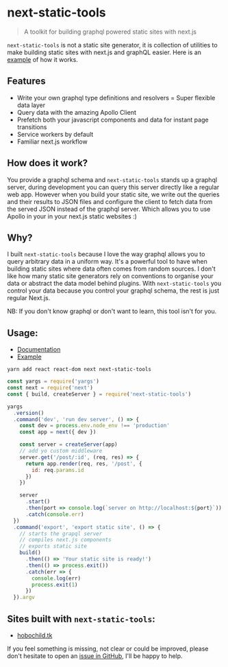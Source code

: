 # next-static-tools

> A toolkit for building graphql powered static sites with next.js

`next-static-tools` is not a static site generator, it is collection of utilities to make building static sites with next.js and graphQL easier. 
Here is an [example](https://github.com/hobochild/with-next-static-tools) of how it works.

## Features 
 - Write your own graphql type definitions and resolvers = Super flexible data layer
 - Query data with the amazing Apollo Client
 - Prefetch both your javascript components and data for instant page transitions
 - Service workers by default
 - Familiar next.js workflow

## How does it work? 
You provide a graphql schema and `next-static-tools` stands up a graphql server, during development you can query this server directly like a regular web app. However when you build your static site, we write out the queries and their results to JSON files and configure the client to fetch data from the served JSON instead of the graphql server. Which allows you to use Apollo in your in your next.js static websites :)

## Why? 
I built `next-static-tools` because I love the way graphql allows you to query arbitrary data in a uniform way. It's a powerful tool to have when building static sites where data often comes from random sources. I don't like how many static site generators rely on conventions to organise your data or abstract the data model behind plugins. 
With `next-static-tools` you control your data because you control your graphql schema, the rest is just regular Next.js. 

NB: If you don't know graphql or don't want to learn, this tool isn't for you.

## Usage: 

- [Documentation](DOCUMENTATION.md) 
- [Example](https://github.com/hobochild/with-next-static-tools) 

```
yarn add react react-dom next next-static-tools
```

```javascript
const yargs = require('yargs')
const next = require('next')
const { build, createServer } = require('next-static-tools')

yargs
  .version()
  .command('dev', 'run dev server', () => {
    const dev = process.env.node_env !== 'production'
    const app = next({ dev })

    const server = createServer(app)
    // add yo custom middleware
    server.get('/post/:id', (req, res) => {
      return app.render(req, res, '/post', {
        id: req.params.id
      })
    })

    server
      .start()
      .then(port => console.log(`server on http://localhost:${port}`))
      .catch(console.err)
  })
  .command('export', 'export static site', () => {
    // starts the grapql server
    // compiles next.js components
    // exports static site
    build()
      .then(() => 'Your static site is ready!')
      .then(() => process.exit())
      .catch(err => {
        console.log(err)
        process.exit(1)
      })
  }).argv
  ```
 
## Sites built with `next-static-tools`: 
 - [hobochild.tk](https://hobochild.tk)

If you feel something is missing, not clear or could be improved, please don't hesitate to open an [issue in GitHub](https://github.com/hobochild/next-static-tools/issues/new), I'll be happy to help.

